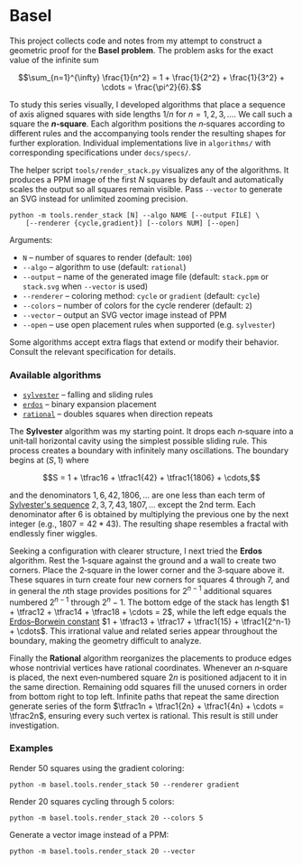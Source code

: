 # Basel

This project collects code and notes from my attempt to construct a geometric
proof for the **Basel problem**.  The problem asks for the exact value of the
infinite sum

$$\sum_{n=1}^{\infty} \frac{1}{n^2} = 1 + \frac{1}{2^2} + \frac{1}{3^2} + \cdots = \frac{\pi^2}{6}.$$

To study this series visually, I developed algorithms that place a sequence of
axis aligned squares with side lengths $1/n$ for $n = 1, 2, 3, \ldots$.  We call
such a square the **$n$‑square**.  Each algorithm positions the $n$‑squares
according to different rules and the accompanying tools render the resulting
shapes for further exploration.  Individual implementations live in
`algorithms/` with corresponding specifications under `docs/specs/`.

The helper script `tools/render_stack.py` visualizes any of the algorithms. It
produces a PPM image of the first *N* squares by default and automatically scales
the output so all squares remain visible.  Pass `--vector` to generate an SVG instead for unlimited zooming
precision.

```
python -m tools.render_stack [N] --algo NAME [--output FILE] \
    [--renderer {cycle,gradient}] [--colors NUM] [--open]
```

Arguments:

* `N` – number of squares to render (default: `100`)
* `--algo` – algorithm to use (default: `rational`)
* `--output` – name of the generated image file (default: `stack.ppm` or
  `stack.svg` when `--vector` is used)
* `--renderer` – coloring method: `cycle` or `gradient` (default: `cycle`)
* `--colors` – number of colors for the cycle renderer (default: `2`)
* `--vector` – output an SVG vector image instead of PPM
* `--open` – use open placement rules when supported (e.g. `sylvester`)

Some algorithms accept extra flags that extend or modify their behavior.
Consult the relevant specification for details.

### Available algorithms

- [`sylvester`](docs/specs/sylvester_stack.md) – falling and sliding rules
- [`erdos`](docs/specs/erdos_stack.md) – binary expansion placement
- [`rational`](docs/specs/rational_stack.md) – doubles squares when direction repeats

The **Sylvester** algorithm was my starting point.  It drops each $n$‑square
into a unit‑tall horizontal cavity using the simplest possible sliding rule.
This process creates a boundary with infinitely many oscillations.  The boundary
begins at $(S, 1)$ where

$$S = 1 + \tfrac16 + \tfrac1{42} + \tfrac1{1806} + \cdots,$$

and the denominators $1, 6, 42, 1806, \ldots$ are one less than each term of
[Sylvester's sequence](https://en.wikipedia.org/wiki/Sylvester%27s_sequence)
$2, 3, 7, 43, 1807, \ldots$ except the 2nd term.  Each denominator after $6$ is obtained by
multiplying the previous one by the next integer (e.g., $1807 = 42 * 43$). The resulting shape
resembles a fractal with endlessly finer wiggles.

Seeking a configuration with clearer structure, I next tried the **Erdos**
algorithm.  Rest the $1$‑square against the ground and a wall to create two
corners.  Place the $2$‑square in the lower corner and the $3$‑square above it.
These squares in turn create four new corners for squares $4$ through $7$,
and in general the $n$th stage provides positions for $2^{n-1}$ additional
squares numbered $2^{n-1}$ through $2^n-1$.  The bottom edge of the stack has
length $1 + \tfrac12 + \tfrac14 + \tfrac18 + \cdots = 2$, while the left edge
equals the [Erdos–Borwein constant](https://mathworld.wolfram.com/Erdos-BorweinConstant.html)
$1 + \tfrac13 + \tfrac17 + \tfrac1{15} + \tfrac1{2^n-1} + \cdots$.  This
irrational value and related series appear throughout the boundary, making the
geometry difficult to analyze.

Finally the **Rational** algorithm reorganizes the placements to produce edges
whose nontrivial vertices have rational coordinates.  Whenever an $n$‑square is
placed, the next even‑numbered square $2n$ is positioned adjacent to it in the
same direction.  Remaining odd squares fill the unused corners in order from bottom right
to top left.  Infinite paths that repeat the same direction generate series of
the form $\tfrac1n + \tfrac1{2n} + \tfrac1{4n} + \cdots = \tfrac2n$, ensuring every such vertex is
rational.  This result is still under investigation.

### Examples

Render 50 squares using the gradient coloring:

```
python -m basel.tools.render_stack 50 --renderer gradient
```

Render 20 squares cycling through 5 colors:

```
python -m basel.tools.render_stack 20 --colors 5
```

Generate a vector image instead of a PPM:

```
python -m basel.tools.render_stack 20 --vector
```
